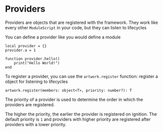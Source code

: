 # Providers
Providers are objects that are registered with the framework. They work like every other `ModuleScript` in your code, but they can listen to lifecycles

You can define a provider like you would define a module
```luau
local provider = {}
provider.a = 1

function provider.hello()
    print("Hello World!")
end
```

To register a provider, you can use the `artwork.register` function:
register a object for listening to lifecycles
```luau
artwork.register(members: object<T>, priority: number?): T
```

The priority of a provider is used to determine the order in which the providers are registered.

The higher the priority, the earlier the provider is registered on ignition.
The default priority is `1` and providers with higher priority are registered after providers with a lower priority.
